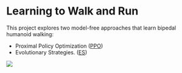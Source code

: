 # Learning to Walk and Run

This project explores two model-free approaches that learn bipedal humanoid walking: 
 - Proximal Policy Optimization ([PPO])
 - Evolutionary Strategies. ([ES])

 ![](PPO_results.gif)
 

 [//]: # (Reference links)

   [PPO]: <https://arxiv.org/abs/1707.06347>
   [ES]: <https://arxiv.org/abs/1703.03864>

